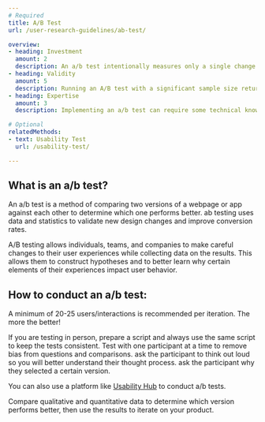 ```yaml
---
# Required
title: A/B Test
url: /user-research-guidelines/ab-test/

overview:
- heading: Investment
  amount: 2
  description: An a/b test intentionally measures only a single change between two otherwise similar items. The change can be as simple as altering the copy on a button and measuring which is clicked more. analytics software can be used to facilitate the recording and comparison process.
- heading: Validity
  amount: 5
  description: Running an A/B test with a significant sample size returns quantitative results that are nearly impossible to argue with.
- heading: Expertise
  amount: 3
  description: Implementing an a/b test can require some technical know-how depending on the process employed. A general understanding of statistics will help analyze results, but is not required.

# Optional
relatedMethods:
- text: Usability Test
  url: /usability-test/

---
```


## What is an a/b test?

An a/b test is a method of comparing two versions of a webpage or app against each other to determine which one performs better. ab testing uses data and statistics to validate new design changes and improve conversion rates.

A/B testing allows individuals, teams, and companies to make careful changes to their user experiences while collecting data on the results. This allows them to construct hypotheses and to better learn why certain elements of their experiences impact user behavior.

## How to conduct an a/b test:

A minimum of 20-25 users/interactions is recommended per iteration. The more the better!

If you are testing in person, prepare a script and always use the same script to keep the tests consistent. Test with one participant at a time to remove bias from questions and comparisons. ask the participant to think out loud so you will better understand their thought process. ask the participant why they selected a certain version.

You can also use a platform like [Usability Hub](https://usabilityhub.com/) to conduct a/b tests.

Compare qualitative and quantitative data to determine which version performs better, then use the results to iterate on your product.